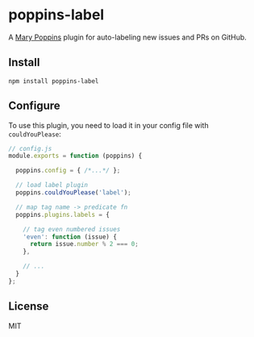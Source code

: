 # poppins-label

A [Mary Poppins](https://github.com/btford/mary-poppins) plugin for auto-labeling new issues and PRs on GitHub.


## Install

`npm install poppins-label`


## Configure

To use this plugin, you need to load it in your config file with `couldYouPlease`:


```javascript
// config.js
module.exports = function (poppins) {

  poppins.config = { /*...*/ };

  // load label plugin
  poppins.couldYouPlease('label');

  // map tag name -> predicate fn
  poppins.plugins.labels = {

    // tag even numbered issues
    'even': function (issue) {
      return issue.number % 2 === 0;
    },

    // ...
  }
};
```


## License
MIT
